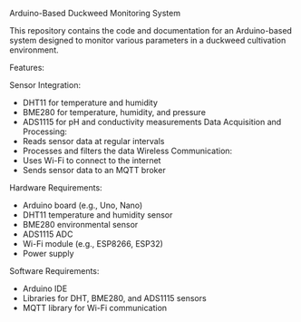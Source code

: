 Arduino-Based Duckweed Monitoring System

This repository contains the code and documentation for an Arduino-based system designed to monitor various parameters in a duckweed cultivation environment.

 Features:

Sensor Integration:
  - DHT11 for temperature and humidity
  - BME280 for temperature, humidity, and pressure
  - ADS1115 for pH and conductivity measurements
 Data Acquisition and Processing:
   - Reads sensor data at regular intervals
  - Processes and filters the data
Wireless Communication:
  - Uses Wi-Fi to connect to the internet
  - Sends sensor data to an MQTT broker

 Hardware Requirements:
* Arduino board (e.g., Uno, Nano)
* DHT11 temperature and humidity sensor
* BME280 environmental sensor
* ADS1115 ADC
* Wi-Fi module (e.g., ESP8266, ESP32)
* Power supply

Software Requirements:
* Arduino IDE
* Libraries for DHT, BME280, and ADS1115 sensors
* MQTT library for Wi-Fi communication

 
